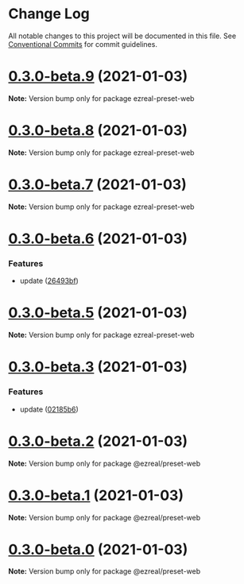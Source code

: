 # Change Log

All notable changes to this project will be documented in this file.
See [Conventional Commits](https://conventionalcommits.org) for commit guidelines.

# [0.3.0-beta.9](https://github.com/ezrealjs/ezreal/compare/v0.3.0-beta.8...v0.3.0-beta.9) (2021-01-03)

**Note:** Version bump only for package ezreal-preset-web





# [0.3.0-beta.8](https://github.com/ezrealjs/ezreal/compare/v0.3.0-beta.7...v0.3.0-beta.8) (2021-01-03)

**Note:** Version bump only for package ezreal-preset-web





# [0.3.0-beta.7](https://github.com/ezrealjs/ezreal/compare/v0.3.0-beta.6...v0.3.0-beta.7) (2021-01-03)

**Note:** Version bump only for package ezreal-preset-web





# [0.3.0-beta.6](https://github.com/ezrealjs/ezreal/compare/v0.3.0-beta.5...v0.3.0-beta.6) (2021-01-03)


### Features

* update ([26493bf](https://github.com/ezrealjs/ezreal/commit/26493bf8ab672601065934089dfe16b7f5f9a75a))





# [0.3.0-beta.5](https://github.com/ezrealjs/ezreal/compare/v0.3.0-beta.3...v0.3.0-beta.5) (2021-01-03)

**Note:** Version bump only for package ezreal-preset-web





# [0.3.0-beta.3](https://github.com/ezrealjs/ezreal/compare/v0.3.0-beta.2...v0.3.0-beta.3) (2021-01-03)


### Features

* update ([02185b6](https://github.com/ezrealjs/ezreal/commit/02185b605cfb57c7c9f4d658aa8c1ef0fa74754d))





# [0.3.0-beta.2](https://github.com/ezrealjs/ezreal/compare/v0.3.0-beta.1...v0.3.0-beta.2) (2021-01-03)

**Note:** Version bump only for package @ezreal/preset-web





# [0.3.0-beta.1](https://github.com/ezrealjs/ezreal/compare/v0.3.0-beta.0...v0.3.0-beta.1) (2021-01-03)

**Note:** Version bump only for package @ezreal/preset-web





# [0.3.0-beta.0](https://github.com/ezrealjs/ezreal/compare/v0.2.3-beta.0...v0.3.0-beta.0) (2021-01-03)

**Note:** Version bump only for package @ezreal/preset-web
